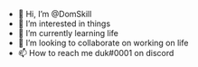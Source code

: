 - 👋 Hi, I’m @DomSkill
- 👀 I’m interested in things
- 🌱 I’m currently learning life
- 💞️ I’m looking to collaborate on working on life
- 📫 How to reach me duk#0001 on discord

<!---
DomSkill/DomSkill is a ✨ special ✨ repository because its `README.md` (this file) appears on your GitHub profile.
You can click the Preview link to take a look at your changes.
--->
